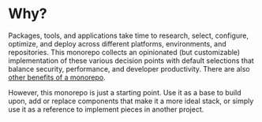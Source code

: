# Why?

Packages, tools, and applications take time to research, select, configure, optimize, and deploy across different platforms, environments, and repositories. This monorepo collects an opinionated (but customizable) implementation of these various decision points with default selections that balance security, performance, and developer productivity. There are also [other benefits of a monorepo](https://nx.dev/guides/why-monorepos).

However, this monorepo is just a starting point. Use it as a base to build upon, add or replace components that make it a more ideal stack, or simply use it as a reference to implement pieces in another project.
